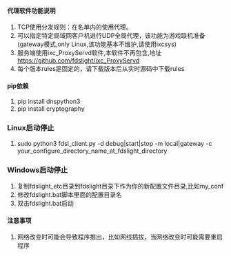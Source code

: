 #### **代理软件功能说明**
1. TCP使用分发规则：在名单内的使用代理。
2. 可以指定特定局域网客户机进行UDP全局代理，该功能为游戏联机准备(gateway模式,only Linux,该功能基本不维护,请使用ixcsys)
3. 服务端使用ixc_ProxyServd软件,本软件不再包含,地址 https://github.com/fdslight/ixc_ProxyServd
4. 每个版本rules是固定的，请下载版本后从实时源码中下载rules

#### **pip依赖**
1. pip install dnspython3
2. pip install cryptography

### **Linux启动停止**
1. sudo python3 fdsl_client.py -d debug|start|stop -m local|gateway -c your_configure_directory_name_at_fdslight_directory

### **Windows启动停止**
1. 复制fdslight_etc目录到fdslight目录下作为你的新配置文件目录,比如my_conf
2. 修改fdslight.bat脚本里面的配置目录名
3. 双击fdslight.bat启动

#### **注意事项**
1. 网络改变时可能会导致程序推出，比如网线插拔，当网络改变时可能需要重启程序